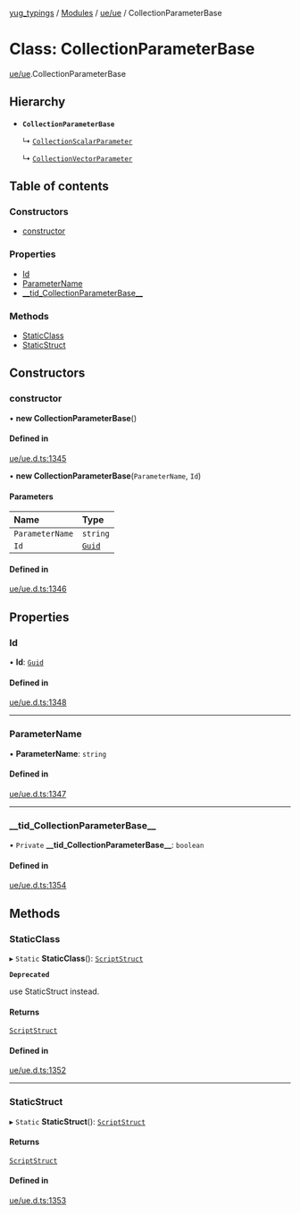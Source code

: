 [yug_typings](../README.md) / [Modules](../modules.md) / [ue/ue](../modules/ue_ue.md) / CollectionParameterBase

# Class: CollectionParameterBase

[ue/ue](../modules/ue_ue.md).CollectionParameterBase

## Hierarchy

- **`CollectionParameterBase`**

  ↳ [`CollectionScalarParameter`](ue_ue.CollectionScalarParameter.md)

  ↳ [`CollectionVectorParameter`](ue_ue.CollectionVectorParameter.md)

## Table of contents

### Constructors

- [constructor](ue_ue.CollectionParameterBase.md#constructor)

### Properties

- [Id](ue_ue.CollectionParameterBase.md#id)
- [ParameterName](ue_ue.CollectionParameterBase.md#parametername)
- [\_\_tid\_CollectionParameterBase\_\_](ue_ue.CollectionParameterBase.md#__tid_collectionparameterbase__)

### Methods

- [StaticClass](ue_ue.CollectionParameterBase.md#staticclass)
- [StaticStruct](ue_ue.CollectionParameterBase.md#staticstruct)

## Constructors

### constructor

• **new CollectionParameterBase**()

#### Defined in

[ue/ue.d.ts:1345](https://github.com/YugMetaverse/yug_typings/blob/b7d9b19/ue/ue.d.ts#L1345)

• **new CollectionParameterBase**(`ParameterName`, `Id`)

#### Parameters

| Name | Type |
| :------ | :------ |
| `ParameterName` | `string` |
| `Id` | [`Guid`](ue_ue_s.Guid.md) |

#### Defined in

[ue/ue.d.ts:1346](https://github.com/YugMetaverse/yug_typings/blob/b7d9b19/ue/ue.d.ts#L1346)

## Properties

### Id

• **Id**: [`Guid`](ue_ue_s.Guid.md)

#### Defined in

[ue/ue.d.ts:1348](https://github.com/YugMetaverse/yug_typings/blob/b7d9b19/ue/ue.d.ts#L1348)

___

### ParameterName

• **ParameterName**: `string`

#### Defined in

[ue/ue.d.ts:1347](https://github.com/YugMetaverse/yug_typings/blob/b7d9b19/ue/ue.d.ts#L1347)

___

### \_\_tid\_CollectionParameterBase\_\_

• `Private` **\_\_tid\_CollectionParameterBase\_\_**: `boolean`

#### Defined in

[ue/ue.d.ts:1354](https://github.com/YugMetaverse/yug_typings/blob/b7d9b19/ue/ue.d.ts#L1354)

## Methods

### StaticClass

▸ `Static` **StaticClass**(): [`ScriptStruct`](ue_ue.ScriptStruct.md)

**`Deprecated`**

use StaticStruct instead.

#### Returns

[`ScriptStruct`](ue_ue.ScriptStruct.md)

#### Defined in

[ue/ue.d.ts:1352](https://github.com/YugMetaverse/yug_typings/blob/b7d9b19/ue/ue.d.ts#L1352)

___

### StaticStruct

▸ `Static` **StaticStruct**(): [`ScriptStruct`](ue_ue.ScriptStruct.md)

#### Returns

[`ScriptStruct`](ue_ue.ScriptStruct.md)

#### Defined in

[ue/ue.d.ts:1353](https://github.com/YugMetaverse/yug_typings/blob/b7d9b19/ue/ue.d.ts#L1353)
